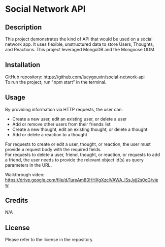 # Social Network API

## Description

This project demonstrates the kind of API that would be used on a social network app. It uses flexible, unstructured data to store Users, Thoughts, and Reactions. This project leveraged MongoDB and the Mongoose ODM.

## Installation

GitHub repository: https://github.com/lucygouvin/social-network-api <br/>
To run the project, run "npm start" in the terminal.

## Usage

By providing information via HTTP requests, the user can:
* Create a new user, edit an existing user, or delete a user
* Add or remove other users from their friends list
* Create a new thought, edit an existing thought, or delete a thought
* Add or delete a reaction to a thought

For requests to create or edit a user, thought, or reaction, the user must provide a request body with the required fields.  <br/>
For requests to delete a user, friend, thought, or reaction, or requests to add a friend, the user needs to provide the relevant object id(s) as query parameters in the URL.

Walkthrough video: https://drive.google.com/file/d/1ureAm80HHXgXzclVAWA_lSsJyjj2s0cG/view

## Credits

N/A

## License

Please refer to the license in the repository.